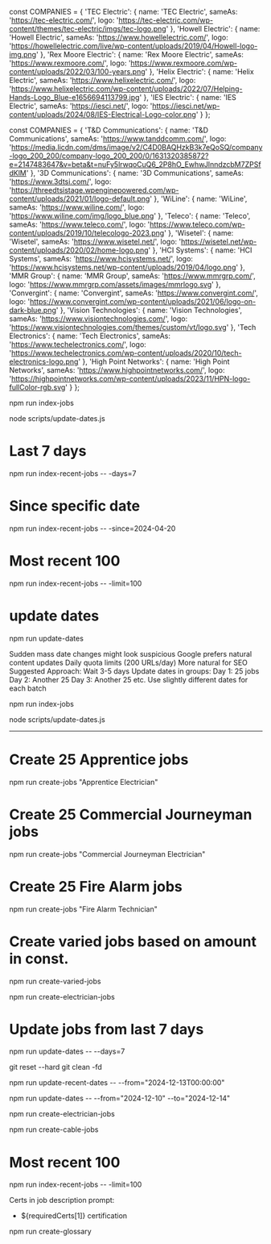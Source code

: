 const COMPANIES = {
  'TEC Electric': {
    name: 'TEC Electric',
    sameAs: 'https://tec-electric.com/',
    logo: 'https://tec-electric.com/wp-content/themes/tec-electric/imgs/tec-logo.png'
  },
  'Howell Electric': {
    name: 'Howell Electric',
    sameAs: 'https://www.howellelectric.com/',
    logo: 'https://howellelectric.com/live/wp-content/uploads/2019/04/Howell-logo-img.png'
  },
  'Rex Moore Electric': {
    name: 'Rex Moore Electric',
    sameAs: 'https://www.rexmoore.com/',
    logo: 'https://www.rexmoore.com/wp-content/uploads/2022/03/100-years.png'
  },
  'Helix Electric': {
    name: 'Helix Electric',
    sameAs: 'https://www.helixelectric.com/',
    logo: 'https://www.helixelectric.com/wp-content/uploads/2022/07/Helping-Hands-Logo_Blue-e1656694113799.jpg'
  },
  'IES Electric': {
    name: 'IES Electric',
    sameAs: 'https://iesci.net/',
    logo: 'https://iesci.net/wp-content/uploads/2024/08/IES-Electrical-Logo-color.png'
  }
};

const COMPANIES = {
  'T&D Communications': {
    name: 'T&D Communications',
    sameAs: 'https://www.tanddcomm.com/',
    logo: 'https://media.licdn.com/dms/image/v2/C4D0BAQHzkB3k7eQoSQ/company-logo_200_200/company-logo_200_200/0/1631320385872?e=2147483647&v=beta&t=nuFy5lrwqoCuQ6_2P8hO_EwhwJlnndzcbM7ZPSfdKlM'
  },
  '3D Communications': {
    name: '3D Communications',
    sameAs: 'https://www.3dtsi.com/',
    logo: 'https://threedtsistage.wpenginepowered.com/wp-content/uploads/2021/01/logo-default.png'
  },
  'WiLine': {
    name: 'WiLine',
    sameAs: 'https://www.wiline.com/',
    logo: 'https://www.wiline.com/img/logo_blue.png'
  },
  'Teleco': {
    name: 'Teleco',
    sameAs: 'https://www.teleco.com/',
    logo: 'https://www.teleco.com/wp-content/uploads/2019/10/telecologo-2023.png'
  },
  'Wisetel': {
    name: 'Wisetel',
    sameAs: 'https://www.wisetel.net/',
    logo: 'https://wisetel.net/wp-content/uploads/2020/02/home-logo.png'
  },
  'HCI Systems': {
    name: 'HCI Systems',
    sameAs: 'https://www.hcisystems.net/',
    logo: 'https://www.hcisystems.net/wp-content/uploads/2019/04/logo.png'
  },
  'MMR Group': {
    name: 'MMR Group',
    sameAs: 'https://www.mmrgrp.com/',
    logo: 'https://www.mmrgrp.com/assets/images/mmrlogo.svg'
  },
  'Convergint': {
    name: 'Convergint',
    sameAs: 'https://www.convergint.com/',
    logo: 'https://www.convergint.com/wp-content/uploads/2021/06/logo-on-dark-blue.png'
  },
  'Vision Technologies': {
    name: 'Vision Technologies',
    sameAs: 'https://www.visiontechnologies.com/',
    logo: 'https://www.visiontechnologies.com/themes/custom/vt/logo.svg'
  },
  'Tech Electronics': {
    name: 'Tech Electronics',
    sameAs: 'https://www.techelectronics.com/',
    logo: 'https://www.techelectronics.com/wp-content/uploads/2020/10/tech-electronics-logo.png'
  },
  'High Point Networks': {
    name: 'High Point Networks',
    sameAs: 'https://www.highpointnetworks.com/',
    logo: 'https://highpointnetworks.com/wp-content/uploads/2023/11/HPN-logo-fullColor-rgb.svg'
  }
};



npm run index-jobs

node scripts/update-dates.js

# Last 7 days
npm run index-recent-jobs -- -days=7

# Since specific date
npm run index-recent-jobs -- -since=2024-04-20

# Most recent 100
npm run index-recent-jobs -- -limit=100

# update dates
npm run update-dates

Sudden mass date changes might look suspicious
Google prefers natural content updates
Daily quota limits (200 URLs/day)
More natural for SEO
Suggested Approach:
Wait 3-5 days
Update dates in groups:
Day 1: 25 jobs
Day 2: Another 25
Day 3: Another 25
etc.
Use slightly different dates for each batch

npm run index-jobs

node scripts/update-dates.js

--------------------------------

# Create 25 Apprentice jobs
npm run create-jobs "Apprentice Electrician"

# Create 25 Commercial Journeyman jobs
npm run create-jobs "Commercial Journeyman Electrician"

# Create 25 Fire Alarm jobs
npm run create-jobs "Fire Alarm Technician"

# Create varied jobs based on amount in const. 
npm run create-varied-jobs



npm run create-electrician-jobs





# Update jobs from last 7 days
npm run update-dates -- --days=7


git reset --hard
git clean -fd

npm run update-recent-dates -- --from="2024-12-13T00:00:00"

npm run update-dates -- --from="2024-12-10" --to="2024-12-14"

npm run create-electrician-jobs

npm run create-cable-jobs

# Most recent 100
npm run index-recent-jobs -- -limit=100


Certs in job description prompt:
- ${requiredCerts[1]} certification





npm run create-glossary